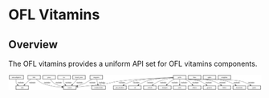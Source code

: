 # OFL Vitamins

## Overview

The OFL vitamins provides a uniform API set for OFL vitamins components.

![core dependencies](dependencies.svg)
